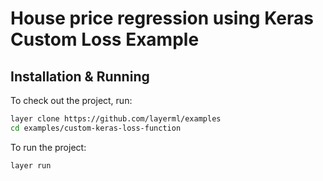 # House price regression using Keras Custom Loss Example

## Installation & Running

To check out the project, run:

```bash
layer clone https://github.com/layerml/examples
cd examples/custom-keras-loss-function
```

To run the project:

```bash
layer run
```
